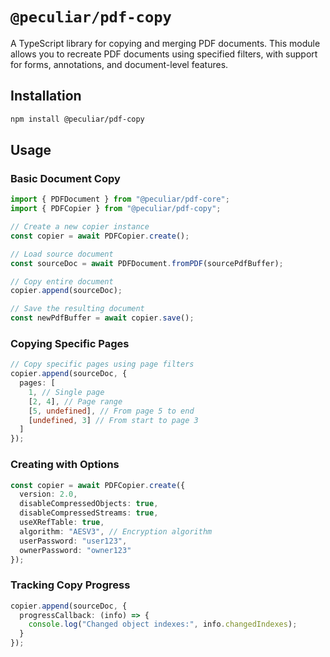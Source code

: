 # `@peculiar/pdf-copy`

A TypeScript library for copying and merging PDF documents. This module allows you to recreate PDF documents using specified filters, with support for forms, annotations, and document-level features.

## Installation

```bash
npm install @peculiar/pdf-copy
```

## Usage

### Basic Document Copy

```typescript
import { PDFDocument } from "@peculiar/pdf-core";
import { PDFCopier } from "@peculiar/pdf-copy";

// Create a new copier instance
const copier = await PDFCopier.create();

// Load source document
const sourceDoc = await PDFDocument.fromPDF(sourcePdfBuffer);

// Copy entire document
copier.append(sourceDoc);

// Save the resulting document
const newPdfBuffer = await copier.save();
```

### Copying Specific Pages

```typescript
// Copy specific pages using page filters
copier.append(sourceDoc, {
  pages: [
    1, // Single page
    [2, 4], // Page range
    [5, undefined], // From page 5 to end
    [undefined, 3] // From start to page 3
  ]
});
```

### Creating with Options

```typescript
const copier = await PDFCopier.create({
  version: 2.0,
  disableCompressedObjects: true,
  disableCompressedStreams: true,
  useXRefTable: true,
  algorithm: "AESV3", // Encryption algorithm
  userPassword: "user123",
  ownerPassword: "owner123"
});
```

### Tracking Copy Progress

```typescript
copier.append(sourceDoc, {
  progressCallback: (info) => {
    console.log("Changed object indexes:", info.changedIndexes);
  }
});
```
